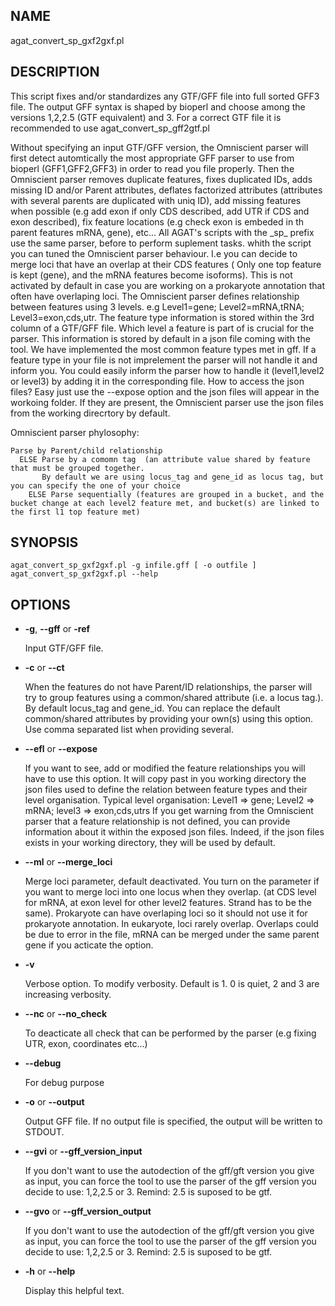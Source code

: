 ## NAME

agat\_convert\_sp\_gxf2gxf.pl

## DESCRIPTION

This script fixes and/or standardizes any GTF/GFF file into full sorted GFF3 file.
The output GFF syntax is shaped by bioperl and choose among the versions
1,2,2.5 (GTF equivalent) and 3. For a correct GTF file it is recommended to use
agat\_convert\_sp\_gff2gtf.pl

Without specifying an input GTF/GFF version, the Omniscient parser will first detect
automtically the most appropriate GFF parser to use from bioperl (GFF1,GFF2,GFF3)
in order to read you file properly.
Then the Omniscient parser removes duplicate features, fixes duplicated IDs,
adds missing ID and/or Parent attributes, deflates factorized attributes
(attributes with several parents are duplicated with uniq ID), add missing features
when possible (e.g add exon if only CDS described, add UTR if CDS and exon described),
fix feature locations (e.g check exon is embeded in th parent features mRNA, gene), etc...
All AGAT's scripts with the \_sp\_ prefix use the same parser, before to perform suplement tasks.
whith the script you can tuned the Omniscient parser behaviour. I.e you can decide
to merge loci that have an overlap at their CDS features ( Only one top feature
is kept (gene), and the mRNA features become isoforms). This is not activated by
default in case you are working on a prokaryote annotation that often have overlaping
loci.
The Omniscient parser defines relationship between features using 3 levels.
e.g Level1=gene; Level2=mRNA,tRNA; Level3=exon,cds,utr.
The feature type information is stored within the 3rd column of a GTF/GFF file.
Which level a feature is part of is crucial for the parser. This information
is stored by default in a json file coming with the tool. We have implemented the
most common feature types met in gff. If a feature type in your file is not imprelement
the parser will not handle it and inform you. You could easily inform the parser how
to handle it (level1,level2 or level3) by adding it in the corresponding file. How to
access the json files? Easy just use the --expose option and the json files will appear in
the workoing folder. If they are present, the Omniscient parser use the json files
from the working direcrtory by default.

Omniscient parser phylosophy:

```
Parse by Parent/child relationship
  ELSE Parse by a comomn tag  (an attribute value shared by feature that must be grouped together.
       By default we are using locus_tag and gene_id as locus tag, but you can specify the one of your choice
    ELSE Parse sequentially (features are grouped in a bucket, and the bucket change at each level2 feature met, and bucket(s) are linked to the first l1 top feature met)
```

## SYNOPSIS

```
agat_convert_sp_gxf2gxf.pl -g infile.gff [ -o outfile ]
agat_convert_sp_gxf2gxf.pl --help
```

## OPTIONS

- **-g**, **--gff** or **-ref**

    Input GTF/GFF file.

- **-c** or **--ct**

    When the features do not have Parent/ID relationships, the parser will try to group
    features using a common/shared attribute (i.e. a locus tag.). By default locus\_tag and gene\_id.
    You can replace the default common/shared attributes by providing your own(s) using this option.
    Use comma separated list when providing several.

- **--efl** or **--expose**

    If you want to see, add or modified the feature relationships you will have to use this option.
    It will copy past in you working directory the json files used to define the relation between feature types and their level organisation.
    Typical level organisation: Level1 => gene; Level2 => mRNA; level3 => exon,cds,utrs
    If you get warning from the Omniscient parser that a feature relationship is not defined, you can provide information about it within the exposed json files.
    Indeed, if the json files exists in your working directory, they will be used by default.

- **--ml** or **--merge\_loci**

    Merge loci parameter, default deactivated. You turn on the parameter if you want to merge loci into one locus when they overlap.
    (at CDS level for mRNA, at exon level for other level2 features. Strand has to be the same). Prokaryote can have overlaping loci so it should not use it for prokaryote annotation.
    In eukaryote, loci rarely overlap. Overlaps could be due to error in the file, mRNA can be merged under the same parent gene if you acticate the option.

- **-v**

    Verbose option. To modify verbosity. Default is 1. 0 is quiet, 2 and 3 are increasing verbosity.

- **--nc** or **--no\_check**

    To deacticate all check that can be performed by the parser (e.g fixing UTR, exon, coordinates etc...)

- **--debug**

    For debug purpose

- **-o** or **--output**

    Output GFF file.  If no output file is specified, the output will be
    written to STDOUT.

- **--gvi** or **--gff\_version\_input**

    If you don't want to use the autodection of the gff/gft version you give as input, you can force the tool to use the parser of the gff version you decide to use: 1,2,2.5 or 3. Remind: 2.5 is suposed to be gtf.

- **--gvo** or **--gff\_version\_output**

    If you don't want to use the autodection of the gff/gft version you give as input, you can force the tool to use the parser of the gff version you decide to use: 1,2,2.5 or 3. Remind: 2.5 is suposed to be gtf.

- **-h** or **--help**

    Display this helpful text.

